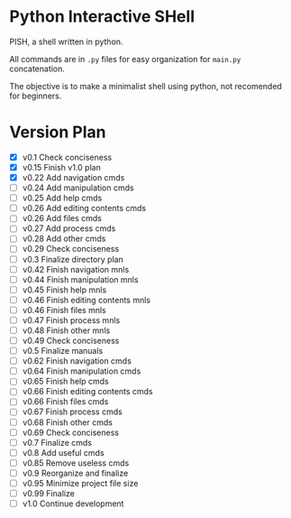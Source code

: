# Python Interactive SHell

PISH, a shell written in python.

All commands are in `.py` files for easy organization for `main.py` concatenation.

The objective is to make a minimalist shell using python, not recomended for beginners.

# Version Plan

- [x] v0.1 Check conciseness
- [x] v0.15  Finish v1.0 plan
- [x] v0.22     Add navigation cmds
- [ ] v0.24     Add manipulation cmds
- [ ] v0.25     Add help cmds
- [ ] v0.26         Add editing contents cmds
- [ ] v0.26     Add files cmds
- [ ] v0.27     Add process cmds
- [ ] v0.28     Add other cmds
- [ ] v0.29     Check conciseness
- [ ] v0.3  Finalize directory plan
- [ ] v0.42     Finish navigation mnls
- [ ] v0.44     Finish manipulation mnls
- [ ] v0.45     Finish help mnls
- [ ] v0.46         Finish editing contents mnls
- [ ] v0.46     Finish files mnls
- [ ] v0.47     Finish process mnls
- [ ] v0.48     Finish other mnls
- [ ] v0.49     Check conciseness
- [ ] v0.5  Finalize manuals
- [ ] v0.62     Finish navigation cmds
- [ ] v0.64     Finish manipulation cmds
- [ ] v0.65     Finish help cmds
- [ ] v0.66         Finish editing contents cmds
- [ ] v0.66     Finish files cmds
- [ ] v0.67     Finish process cmds
- [ ] v0.68     Finish other cmds
- [ ] v0.69     Check conciseness
- [ ] v0.7  Finalize cmds
- [ ] v0.8  Add useful cmds
- [ ] v0.85 Remove useless cmds
- [ ] v0.9  Reorganize and finalize
- [ ] v0.95 Minimize project file size
- [ ] v0.99 Finalize
- [ ] v1.0  Continue development
